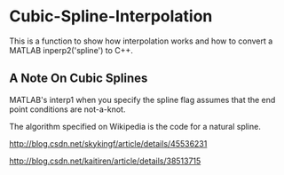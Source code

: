 # Cubic-Spline-Interpolation

This is a function to show how interpolation works and how to convert a MATLAB inperp2('spline') to C++.
 
## A Note On Cubic Splines
 
 MATLAB's interp1 when you specify the spline flag assumes that the end point conditions are not-a-knot.
 
 The algorithm specified on Wikipedia is the code for a natural spline.


http://blog.csdn.net/skykingf/article/details/45536231

http://blog.csdn.net/kaitiren/article/details/38513715
